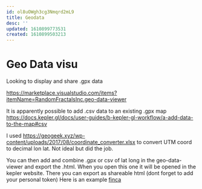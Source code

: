 ```yaml
---
id: ol8uOWgh3cg3Nmqrd2mL9
title: Geodata
desc: ''
updated: 1610899773531
created: 1610899503213
---
```


# Geo Data visu

Looking to display and share .gpx data 

https://marketplace.visualstudio.com/items?itemName=RandomFractalsInc.geo-data-viewer

It is apparently possible to add .csv data to an existing .gpx map
https://docs.kepler.gl/docs/user-guides/b-kepler-gl-workflow/a-add-data-to-the-map#csv

I used https://geogeek.xyz/wp-content/uploads/2017/08/coordinate_converter.xlsx to convert UTM coord to decimal lon lat. Not ideal but did the job.

You can then add and combine .gpx or csv of lat long in the geo-data-viewer and export the .html.
When you open this one it will be opened in the kepler website. There you can export as shareable html (dont forget to add your personal token)
Here is an example [finca](../../../../../Users/pma/Dropbox/dendron/vault/assets/private.assets/terreno_pma_kepler.gl.html)
